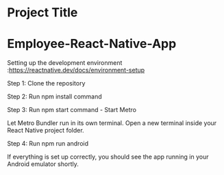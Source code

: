 # Project Title

# Employee-React-Native-App

Setting up the development environment :https://reactnative.dev/docs/environment-setup

Step 1: Clone the  repository

Step 2: Run npm install command 

Step 3: Run npm start command - Start Metro 

Let Metro Bundler run in its own terminal. Open a new terminal inside your React Native project folder. 

Step 4: Run npm run android

If everything is set up correctly, you should see the app running in your Android emulator shortly.
